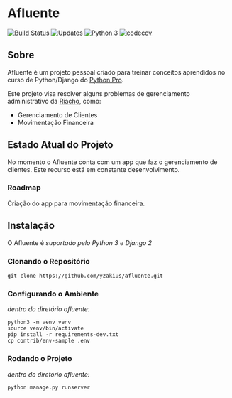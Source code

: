 # Afluente
[![Build Status](https://travis-ci.org/yzakius/afluente.svg?branch=master)](https://travis-ci.org/yzakius/afluente)
[![Updates](https://pyup.io/repos/github/yzakius/afluente/shield.svg)](https://pyup.io/repos/github/yzakius/afluente/)
[![Python 3](https://pyup.io/repos/github/yzakius/afluente/python-3-shield.svg)](https://pyup.io/repos/github/yzakius/afluente/)
[![codecov](https://codecov.io/gh/yzakius/afluente/branch/master/graph/badge.svg)](https://codecov.io/gh/yzakius/afluente)

## Sobre

Afluente é um projeto pessoal criado para treinar conceitos aprendidos no curso de Python/Django do [Python Pro](http://www.python.pro.br/).

Este projeto visa resolver alguns problemas de gerenciamento administrativo da [Riacho](http://riacho.info), como:

* Gerenciamento de Clientes
* Movimentação Financeira

## Estado Atual do Projeto

No momento o Afluente conta com um app que faz o gerenciamento de clientes. Este recurso está em constante desenvolvimento.

### Roadmap

Criação do app para movimentação financeira.


## Instalação

O Afluente é *suportado pelo Python 3 e Django 2*

### Clonando o Repositório

```console
git clone https://github.com/yzakius/afluente.git
```

### Configurando o Ambiente

*dentro do diretório afluente:*

```console
python3 -m venv venv
source venv/bin/activate
pip install -r requirements-dev.txt
cp contrib/env-sample .env
```

### Rodando o Projeto

*dentro do diretório afluente:*

```commandline
python manage.py runserver
```